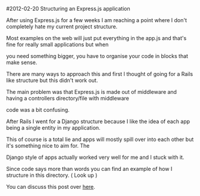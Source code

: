#2012-02-20 Structuring an Express.js application

After using Express.js for a few weeks I am reaching a point where I don't completely hate my current project structure.

Most examples on the web will just put everything in the app.js and that's fine for really small applications but when

you need something bigger, you have to organise your code in blocks that make sense.

There are many ways to approach this and first I thought of going for a Rails like structure but this didn't work out.

The main problem was that Express.js is made out of middleware and having a controllers directory/file with middleware

code was a bit confusing.

After Rails I went for a Django structure because I like the idea of each app being a single entity in my application.

This of course is a total lie and apps will mostly spill over into each other but it's something nice to aim for. The

Django style of apps actually worked very well for me and I stuck with it.

Since code says more than words you can find an example of how I structure in this directory. ( Look up )

You can discuss this post over [here](https://github.com/Enome/blog/issues/1).
